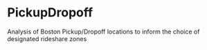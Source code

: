 # PickupDropoff
Analysis of Boston Pickup/Dropoff locations to inform the choice of designated rideshare zones

